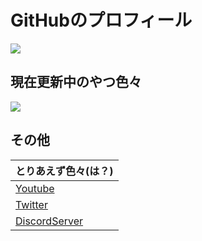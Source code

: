 # GitHubのプロフィール

[![](https://github-readme-stats.vercel.app/api?username=p-yttor4869&show_icons=true&theme=midnight-purple)](https://github.com/p-yttor4869)
## 現在更新中のやつ色々
[![](https://github-readme-stats.vercel.app/api/pin/?username=p-yttor4869&repo=DiscordVerifiyBot&theme=midnight-purple)](https://github.com/p-yttor4869/DiscordVerifiyBot)

## その他
|とりあえず色々(は？)|
|-|
|[Youtube](https://www.youtube.com/channel/UCwtA1x7pNWiDI6b30ZbS5wA)|
|[Twitter](https://twitter.com/pyttor33_111)|
|[DiscordServer](https://tel1hor.tel1horjp.repl.co/tel1horserver.html)|
